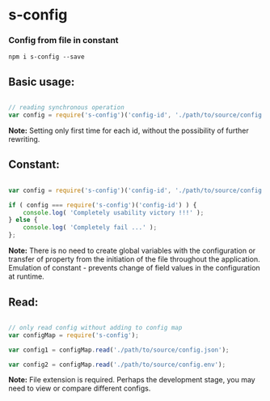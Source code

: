 s-config
===============
### Config from file in constant

```shell
npm i s-config --save
```

Basic usage:
---------------
```javascript

// reading synchronous operation
var config = require('s-config')('config-id', './path/to/source/config.json');

```

**Note:** Setting only first time for each id, without the possibility of further rewriting.

Constant:
---------------
```javascript

var config = require('s-config')('config-id', './path/to/source/config.json');

if ( config === require('s-config')('config-id') ) {
	console.log( 'Completely usability victory !!!' );
} else {
	console.log( 'Completely fail ...' );
};
```
**Note:** There is no need to create global variables with the configuration or transfer of property from the initiation of the file throughout the application. Emulation of constant - prevents change of field values in the configuration at runtime.


Read:
---------------
```javascript

// only read config without adding to config map
var configMap = require('s-config');

var config1 = configMap.read('./path/to/source/config.json');

var config2 = configMap.read('./path/to/source/config.env');

```
**Note:** File extension is required. Perhaps the development stage, you may need to view or compare different configs.

